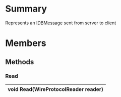 # Summary #
Represents an [IDBMessage](T_MongoDB_Driver_IDBMessage.md) sent from server to client

# Members #
## Methods ##
### Read ###
|void Read(WireProtocolReader reader)|
|:-----------------------------------|